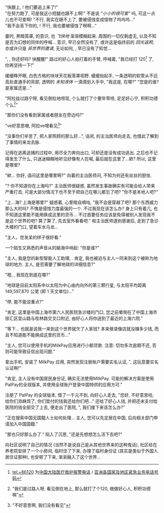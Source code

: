 <part-head no="1.1" title="梦の开始" />

"快跟上, <uv p='h1'/>! 他们要追上来了!"  
"在努力跑了, 可是我这小短腿也跟不上啊!" 不是说 *"小小的很可爱"* 吗, 可这一点儿也不可爱啊! "不行, 我实在跟不上了, 要被侵蚀变成怪物了呜呜呜..."  
"我不会丢下你的, <uv p='h1'/>! 不行, 我也要被侵蚀了啊啊..."  

霎时, 黑暗笼罩, <uv p='h1'/>的意识, 也 *飞快地* 渐渐模糊起来. 周围的一切仅剩虚无, 以及不知是否为幻想的同伴的呼喊... 意识, 早已全然没有了, 或许这是临终前的 *回光返照*, 亦或许只是 *异世界的邀请*, 无论如何, <uv p='h1'/>, 早已没有了知觉...

"<uv p='h1/honorific/wuu'/>, <uv p='h1/honorific/wuu'/>, 你还好吗? 快醒醒!" 路过的好心人拍打着<uv p='h1'/>的手臂, 呼喊着, "我已经打 120[^1] 了, 你再坚持一下!"

<uv p='h1'/>缓缓睁开眼, 白色方格的块块天花板笼罩视野. <uv p='h1'/>缓缓抬起手, 一条透明的软管从不远高处直通手的背部, 透明的 *未知液体* 一滴滴划入手中, "我这是, 在哪?"
"您是<uv p='h1/pron'/>的谁? 是家属还是..."

"阿拉兹过路宁呀, 看见<uv p='h1/pron'/>倒拉地唠现, 个么就打了个要年零唠, 足足好心宁, 积积功德个么[^2]"

"那你们没有看到<uv p='h1/pron'/>家属或者朋友在旁边吗?"

"ve好意思嗷, 阿拉ve增看见[^3]"

"没事你们辛苦了, 把人家照顾的那么好...", 话闭, <uv p='h1'/>的主治医师向<uv p='h1/pron'/>走去, <uv p='h1'/>也借此了解到了事情的来龙去脉.

记得在逃离追捕的过程中, <uv p='h1'/>用尽全力奔向出口, 可却还是没有成功逃出. 之后<uv p='h1/pron'/>也不记得发生了什么, 只迷迷糊糊地听见好像有人在喊<uv p='h1/pron'/>, 最后就在这里了...欸? 所以, 这里是哪里?

"欸... 你好, 请问这里是哪里啊?" <uv p='h1'/>向着<uv p='h1/pron'/>的主治医师问, 不知为何还有丝丝的胆怯.

"? 你不知道你在上海吗?" 主治医师很疑惑, 虽然发生事故确实有可能会给人带来严重打击, 可是大部分情况下也不至于把自己在哪儿都忘了吧? "你不是本地人吧?"

"上...海? 上海是哪里?" <uv p='h1'/>疑惑着, 心里暗自嘀咕, "我不会是穿越了吧? 那个东西威力那么大的吗? 不愧是侵蚀力度最强的一个. 不过我现在该怎么办? 身上只有着几<uv p='world/currency'/>, 也不知道这里能不能用<uv p='world/currency'/>换成这里的货币... 不过首要任务应该是免得被别人发现我不是这个世界的吧? 算了算了, 先去室外看看吧." <uv p='h1'/>和主治医师道别感谢后, 走到了急诊大楼的门口, 望着车水马龙...

"主人，您发呆的样子很好看."

一个陌生又熟悉的声音从<uv p='h1'/>的脑海中响起: "你是谁?"

"主人, 我是您的新型智能人工助理, <uv p='fy'/>. 肯定, 我也被迫与主人一同来到这个被称为<cb>地球</cb>的地方. 主人, 是否需要了解<cb>地球</cb>的详细信息?"

"嗯, <uv p='fy'/>, 我现在到底在哪?"

"地球是目前太阳系中以太阳为中心由内向外的第三颗行星, 与太阳平均距离 149,597,870 公里 (即 1 天文单位)..."

"停, 能不能说重点?"

"肯定, 这里是中国上海市第六人民医院急诊楼的门口, 您之前晕倒在了中国上海市徐汇区宜山路与桂林路交叉口附近, 由好心人将你送到了最近的上海六院."

"等下... 也就是说我一来到这个世界就欠了人家钱? 本来做录像店就没赚多少钱, 而且不知道<uv p='world/currency'/>能不能换成这里的货币..."

"主人, 您可以使用<cb>手机</cb>的<cb>MilkPay</cb>应用进行小额贷款. 注意: 切勿多次逾期不还, 否则可能导致征信出现问题."

<uv p='h1'/>拿出手机, 安装了 MilkPay 应用, 突然发现注册账户需要实名认证, "<uv p='fy'/>, 这玩意要实名认证啊!"

"肯定, 主人没有中国居民身份证, 确实无法使用<cb>MilkPay</cb>. 可能的解决方案是使用<cb>PalPay</cb>的全球版本, 并使用全球账户登录中国特供的应用方可."

<uv p='h1'/>注册了 PalPay 的全球版本, 借了一千元不到, 向好心人走去, "您好, 不好意思哈, 给你们添麻烦了, 你们垫付的钱我还给你们吧..." <uv p='h1'/>还给了好心人钱, 并把还未支付给医院的钱全部交了上去, 便走出了医院, "<uv p='fy'/>, 我们接下来该怎么办?"

"正在搜索<cb>中国无国籍人士如何处理</cb>... 主人, 您可以先定居在中国, 后向相关部门申请加入中国国籍."

"那也只好那么办了." <uv p='h1'/>陷入了沉思, "还是先想想怎么活下去吧?"

<uv p='h1'/> 向社区说明了自己的情况 (当然不是说自己是从其他世界来的这种鬼话), 社区给<uv p='h1/'/>在养老院安排了一个小房间, 临时住了下来, 办理了临时身份证 (其实是类似于外国人居住证那种), <uv p='h1'/>也安顿了下来, 渐渐融入了这个世界...

[^1]: <tel:+86120> 为[中国大陆医疗救护报警电话](https://www.gov.cn/ztzl/yjzn/content_562406.htm) / [亚洲各国家及地区紧急业务电话号码](https://zh.wikipedia.org/wiki/緊急救難電話號碼#亞洲)

[^2]: "我们是过路人呀, 看见<uv p='h1/pron'/>倒在地上, 那么就打了个120, 做做好心人, 积积功德嘛"

[^3]: "不好意思啊, 我们没有看见"
